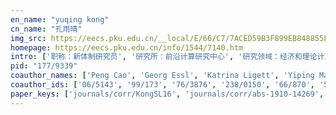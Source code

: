 ```yaml
---
en_name: "yuqing kong"
cn_name: "孔雨晴"
img_src: https://eecs.pku.edu.cn/__local/E/66/C7/7ACED59B3F899EB848855F19496_04556F52_10ABD.jpg?e=.jpg
homepage: https://eecs.pku.edu.cn/info/1544/7140.htm
intro: ['职称：新体制研究员', '研究所：前沿计算研究中心', '研究领域：经济和理论计算', '办公电话：86-10-62768209', '电子邮件：yuqing.kong [at] pku.edu.cn', '个人主页：https://cfcs.pku.edu.cn/yuqkong/']
pid: "177/9339"
coauthor_names: ['Peng Cao', 'Georg Essl', 'Katrina Ligett', 'Yiping Ma', 'Chris Peikert', 'Emily Mower Provost', 'Grant Schoenebeck', 'Biaoshuai Tao', 'Yizhou Wang', 'Yifan Wu', 'Yilun Xu', 'Biqiao Zhang']
coauthor_ids: ['06/5143', '99/173', '76/3876', '238/0150', '66/870', '58/4610', '21/1633', '117/4948', '71/3387', '25/7019', '241/9585', '161/0028']
paper_keys: ['journals/corr/KongSL16', 'journals/corr/abs-1910-14269', 'journals/corr/abs-1903-07379', 'journals/teco/KongS19', 'journals/corr/KongS16a', 'journals/corr/abs-1802-08312', 'journals/corr/abs-1911-00272', 'journals/corr/abs-1909-03388', 'journals/corr/abs-1802-08887', 'journals/corr/KongS16', 'journals/corr/abs-1905-13436']
---
```

